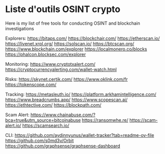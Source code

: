 # Liste d'outils OSINT crypto
Here is my list of free tools for conducting OSINT and blockchain investigations

Explorers:
https://bitaps.com/
https://blockchair.com/
https://etherscan.io/
https://livenet.xrpl.org/
https://solscan.io/
https://btcscan.org/
https://www.blockchain.com/explorer
https://localmonero.co/blocks
https://phalcon.blocksec.com/explorer


Monitoring:
https://www.cryptotxalert.com/
https://cryptocurrencyalerting.com/wallet-watch.html

Risks:
https://skynet.certik.com/
https://www.oklink.com/fr
https://tokenscope.com/

Tracking:
https://metasleuth.io/
https://platform.arkhamintelligence.com/
https://www.breadcrumbs.app/
https://www.scopescan.ai/
https://ethtective.com/
https://blockpath.com/

Scam Alert:
https://www.chainabuse.com/?bca=true&utm_source=bitcoinabuse
https://ransomwhe.re/
https://scam-alert.io/
https://scamsearch.io/


CLI:
https://github.com/aydinnyunus/wallet-tracker?tab=readme-ov-file
https://github.com/s0md3v/Orbit
https://github.com/graphsense/graphsense-dashboard





